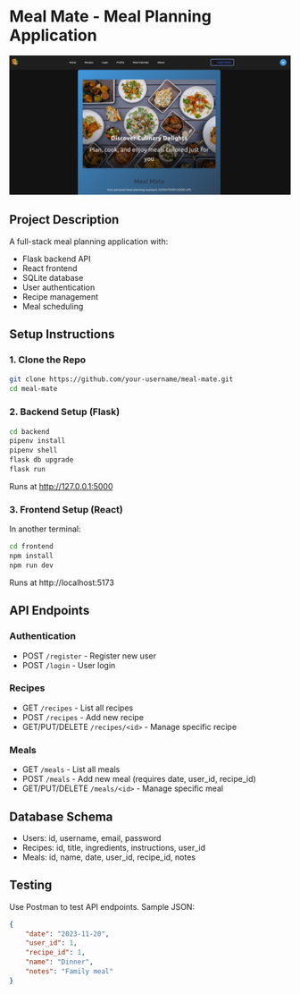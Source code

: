 # Meal Mate - Meal Planning Application
![alt text](image.png)
## Project Description
A full-stack meal planning application with:
- Flask backend API
- React frontend
- SQLite database
- User authentication
- Recipe management
- Meal scheduling

## Setup Instructions

### 1. Clone the Repo
```bash
git clone https://github.com/your-username/meal-mate.git
cd meal-mate
```

### 2. Backend Setup (Flask)
```bash
cd backend
pipenv install  
pipenv shell   
flask db upgrade
flask run
```
Runs at http://127.0.0.1:5000

### 3. Frontend Setup (React)
In another terminal:
```bash
cd frontend
npm install
npm run dev
```
Runs at http://localhost:5173

## API Endpoints

### Authentication
- POST `/register` - Register new user
- POST `/login` - User login

### Recipes
- GET `/recipes` - List all recipes
- POST `/recipes` - Add new recipe
- GET/PUT/DELETE `/recipes/<id>` - Manage specific recipe

### Meals
- GET `/meals` - List all meals
- POST `/meals` - Add new meal (requires date, user_id, recipe_id)
- GET/PUT/DELETE `/meals/<id>` - Manage specific meal

## Database Schema
- Users: id, username, email, password
- Recipes: id, title, ingredients, instructions, user_id
- Meals: id, name, date, user_id, recipe_id, notes

## Testing
Use Postman to test API endpoints. Sample JSON:
```json
{
    "date": "2023-11-20",
    "user_id": 1,
    "recipe_id": 1,
    "name": "Dinner",
    "notes": "Family meal"
}
```


